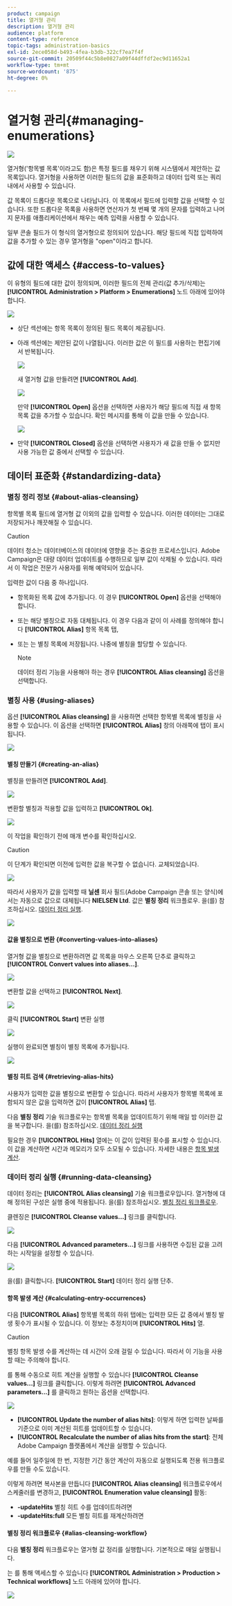 ```yaml
---
product: campaign
title: 열거형 관리
description: 열거형 관리
audience: platform
content-type: reference
topic-tags: administration-basics
exl-id: 2ece058d-b493-4fea-b3db-322cf7ea7f4f
source-git-commit: 20509f44c5b8e0827a09f44dffdf2ec9d11652a1
workflow-type: tm+mt
source-wordcount: '875'
ht-degree: 0%

---
```


# 열거형 관리{#managing-enumerations}

![](../../assets/common.svg)

열거형(&#39;항목별 목록&#39;이라고도 함)은 특정 필드를 채우기 위해 시스템에서 제안하는 값 목록입니다. 열거형을 사용하면 이러한 필드의 값을 표준화하고 데이터 입력 또는 쿼리 내에서 사용할 수 있습니다.

값 목록이 드롭다운 목록으로 나타납니다. 이 목록에서 필드에 입력할 값을 선택할 수 있습니다. 또한 드롭다운 목록을 사용하면 연산자가 첫 번째 몇 개의 문자를 입력하고 나머지 문자를 애플리케이션에서 채우는 예측 입력을 사용할 수 있습니다.

일부 콘솔 필드가 이 형식의 열거형으로 정의되어 있습니다. 해당 필드에 직접 입력하여 값을 추가할 수 있는 경우 열거형을 &quot;open&quot;이라고 합니다.

## 값에 대한 액세스 {#access-to-values}

이 유형의 필드에 대한 값이 정의되며, 이러한 필드의 전체 관리(값 추가/삭제)는 **[!UICONTROL Administration > Platform > Enumerations]** 노드 아래에 있어야 합니다.

![](assets/s_ncs_user_itemized_list_node.png)

* 상단 섹션에는 항목 목록이 정의된 필드 목록이 제공됩니다.
* 아래 섹션에는 제안된 값이 나열됩니다. 이러한 값은 이 필드를 사용하는 편집기에서 반복됩니다.

   ![](assets/s_ncs_user_itemized_list_values.png)

   새 열거형 값을 만들려면 **[!UICONTROL Add]**.

   ![](assets/s_ncs_user_itemized_list.png)

   만약 **[!UICONTROL Open]** 옵션을 선택하면 사용자가 해당 필드에 직접 새 항목 목록 값을 추가할 수 있습니다. 확인 메시지를 통해 이 값을 만들 수 있습니다.

   ![](assets/s_ncs_user_itemized_list_new_value.png)

* 만약 **[!UICONTROL Closed]** 옵션을 선택하면 사용자가 새 값을 만들 수 없지만 사용 가능한 값 중에서 선택할 수 있습니다.

## 데이터 표준화 {#standardizing-data}

### 별칭 정리 정보 {#about-alias-cleansing}

항목별 목록 필드에 열거형 값 이외의 값을 입력할 수 있습니다. 이러한 데이터는 그대로 저장되거나 깨끗해질 수 있습니다.

>[!CAUTION]
>
>데이터 청소는 데이터베이스의 데이터에 영향을 주는 중요한 프로세스입니다. Adobe Campaign은 대량 데이터 업데이트를 수행하므로 일부 값이 삭제될 수 있습니다. 따라서 이 작업은 전문가 사용자를 위해 예약되어 있습니다.

입력한 값이 다음 중 하나입니다.

* 항목화된 목록 값에 추가됩니다. 이 경우 **[!UICONTROL Open]** 옵션을 선택해야 합니다.
* 또는 해당 별칭으로 자동 대체됩니다. 이 경우 다음과 같이 이 사례를 정의해야 합니다 **[!UICONTROL Alias]** 항목 목록 탭,
* 또는 는 별칭 목록에 저장됩니다. 나중에 별칭을 할당할 수 있습니다.

   >[!NOTE]
   >
   >데이터 정리 기능을 사용해야 하는 경우 **[!UICONTROL Alias cleansing]** 옵션을 선택합니다.

### 별칭 사용 {#using-aliases}

옵션 **[!UICONTROL Alias cleansing]** 을 사용하면 선택한 항목별 목록에 별칭을 사용할 수 있습니다. 이 옵션을 선택하면 **[!UICONTROL Alias]** 창의 아래쪽에 탭이 표시됩니다.

![](assets/s_ncs_user_itemized_list_alias_option.png)

#### 별칭 만들기 {#creating-an-alias}

별칭을 만들려면 **[!UICONTROL Add]**.

![](assets/s_ncs_user_itemized_list_alias_create.png)

변환할 별칭과 적용할 값을 입력하고 **[!UICONTROL Ok]**.

![](assets/s_ncs_user_itemized_list_alias_create_2.png)

이 작업을 확인하기 전에 매개 변수를 확인하십시오.

>[!CAUTION]
>
>이 단계가 확인되면 이전에 입력한 값을 복구할 수 없습니다. 교체되었습니다.

![](assets/s_ncs_user_itemized_list_alias_create_3.png)

따라서 사용자가 값을 입력할 때 **닐센** 회사 필드(Adobe Campaign 콘솔 또는 양식)에서는 자동으로 값으로 대체됩니다 **NIELSEN Ltd**. 값은 **별칭 정리** 워크플로우. 을(를) 참조하십시오. [데이터 정리 실행](#running-data-cleansing).

![](assets/s_ncs_user_itemized_list_alias_use.png)

#### 값을 별칭으로 변환 {#converting-values-into-aliases}

열거형 값을 별칭으로 변환하려면 값 목록을 마우스 오른쪽 단추로 클릭하고 **[!UICONTROL Convert values into aliases...]**.

![](assets/s_ncs_user_itemized_list_alias_detail.png)

변환할 값을 선택하고 **[!UICONTROL Next]**.

![](assets/s_ncs_user_itemized_list_alias_transform.png)

클릭 **[!UICONTROL Start]** 변환 실행

![](assets/s_ncs_user_itemized_list_alias_detail1.png)

실행이 완료되면 별칭이 별칭 목록에 추가됩니다.

![](assets/s_ncs_user_itemized_list_alias_detail2.png)

#### 별칭 히트 검색 {#retrieving-alias-hits}

사용자가 입력한 값을 별칭으로 변환할 수 있습니다. 따라서 사용자가 항목별 목록에 포함되지 않은 값을 입력하면 값이 **[!UICONTROL Alias]** 탭.

다음 **별칭 정리** 기술 워크플로우는 항목별 목록을 업데이트하기 위해 매일 밤 이러한 값을 복구합니다. 을(를) 참조하십시오. [데이터 정리 실행](#running-data-cleansing)

필요한 경우 **[!UICONTROL Hits]** 열에는 이 값이 입력된 횟수를 표시할 수 있습니다. 이 값을 계산하면 시간과 메모리가 모두 소모될 수 있습니다. 자세한 내용은 [항목 발생 계산](#calculating-entry-occurrences).

### 데이터 정리 실행 {#running-data-cleansing}

데이터 정리는 **[!UICONTROL Alias cleansing]** 기술 워크플로우입니다. 열거형에 대해 정의된 구성은 실행 중에 적용됩니다. 을(를) 참조하십시오. [별칭 정리 워크플로우](#alias-cleansing-workflow).

클렌징은 **[!UICONTROL Cleanse values...]** 링크를 클릭합니다.

![](assets/s_ncs_user_itemized_list_alias_start_normalize.png)

다음 **[!UICONTROL Advanced parameters...]** 링크를 사용하면 수집된 값을 고려하는 시작일을 설정할 수 있습니다.

![](assets/s_ncs_user_itemized_list_alias_normalize.png)

을(를) 클릭합니다. **[!UICONTROL Start]** 데이터 정리 실행 단추.

#### 항목 발생 계산 {#calculating-entry-occurrences}

다음 **[!UICONTROL Alias]** 항목별 목록의 하위 탭에는 입력한 모든 값 중에서 별칭 발생 횟수가 표시될 수 있습니다. 이 정보는 추정치이며 **[!UICONTROL Hits]** 열.

>[!CAUTION]
>
>별칭 항목 발생 수를 계산하는 데 시간이 오래 걸릴 수 있습니다. 따라서 이 기능을 사용할 때는 주의해야 합니다.

를 통해 수동으로 히트 계산을 실행할 수 있습니다 **[!UICONTROL Cleanse values...]** 링크를 클릭합니다. 이렇게 하려면 **[!UICONTROL Advanced parameters...]** 를 클릭하고 원하는 옵션을 선택합니다.

![](assets/s_ncs_user_itemized_list_alias_hits.png)

* **[!UICONTROL Update the number of alias hits]**: 이렇게 하면 입력한 날짜를 기준으로 이미 계산된 히트를 업데이트할 수 있습니다.
* **[!UICONTROL Recalculate the number of alias hits from the start]**: 전체 Adobe Campaign 플랫폼에서 계산을 실행할 수 있습니다.

예를 들어 일주일에 한 번, 지정한 기간 동안 계산이 자동으로 실행되도록 전용 워크플로우를 만들 수도 있습니다.

이렇게 하려면 복사본을 만듭니다 **[!UICONTROL Alias cleansing]** 워크플로우에서 스케줄러를 변경하고, **[!UICONTROL Enumeration value cleansing]** 활동:

* **-updateHits** 별칭 히트 수를 업데이트하려면
* **-updateHits:full** 모든 별칭 히트를 재계산하려면

#### 별칭 정리 워크플로우 {#alias-cleansing-workflow}

다음 **별칭 정리** 워크플로우는 열거형 값 정리를 실행합니다. 기본적으로 매일 실행됩니다.

는 를 통해 액세스할 수 있습니다 **[!UICONTROL Administration > Production > Technical workflows]** 노드 아래에 있어야 합니다.

![](assets/s_ncs_user_itemized_list_alias_wf.png)
